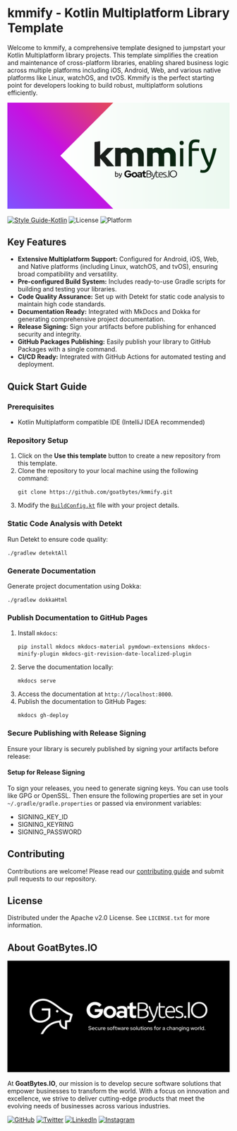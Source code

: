 # kmmify - Kotlin Multiplatform Library Template

Welcome to kmmify, a comprehensive template designed to jumpstart your Kotlin Multiplatform library
projects. This template simplifies the creation and maintenance of cross-platform libraries,
enabling shared business logic across multiple platforms including iOS, Android, Web, and various
native platforms like Linux, watchOS, and tvOS. Kmmify is the perfect starting point for developers
looking to build robust, multiplatform solutions efficiently.

![kmmify](.art/kmmify.webp)

[![Style Guide-Kotlin](https://img.shields.io/badge/Style%20Guide-Kotlin-7F52FF.svg?style=flat&labelColor=black&color=7F52FF&logo=kotlin)](https://styles.goatbytes.io/lang/kotlin)
![License](https://img.shields.io/badge/License-Apache%20V2.0-blue)
![Platform](https://img.shields.io/badge/Platform-Android%20|%20iOS%20|%20Desktop%20|%20Web-green)

## Key Features

- **Extensive Multiplatform Support:** Configured for Android, iOS, Web, and Native platforms
  (including Linux, watchOS, and tvOS), ensuring broad compatibility and versatility.
- **Pre-configured Build System:** Includes ready-to-use Gradle scripts for building and testing
  your libraries.
- **Code Quality Assurance:** Set up with Detekt for static code analysis to maintain high code
  standards.
- **Documentation Ready:** Integrated with MkDocs and Dokka for generating comprehensive project
  documentation.
- **Release Signing:** Sign your artifacts before publishing for enhanced security and integrity.
- **GitHub Packages Publishing:** Easily publish your library to GitHub Packages with a single
  command.
- **CI/CD Ready:** Integrated with GitHub Actions for automated testing and deployment.

## Quick Start Guide

### Prerequisites

- Kotlin Multiplatform compatible IDE (IntelliJ IDEA recommended)

### Repository Setup

1. Click on the **Use this template** button to create a new repository from this template.
2. Clone the repository to your local machine using the following command:
   ```shell
   git clone https://github.com/goatbytes/kmmify.git
   ```
3. Modify the [`BuildConfig.kt`](buildSrc/src/main/kotlin/BuildConfig.kt) file with your project
   details.

### Static Code Analysis with Detekt

Run Detekt to ensure code quality:

```shell
./gradlew detektAll
```

### Generate Documentation

Generate project documentation using Dokka:

```shell
./gradlew dokkaHtml
```

### Publish Documentation to GitHub Pages

1. Install `mkdocs`:
   ```shell
   pip install mkdocs mkdocs-material pymdown-extensions mkdocs-minify-plugin mkdocs-git-revision-date-localized-plugin
   ```
2. Serve the documentation locally:
   ```shell
   mkdocs serve
   ```
3. Access the documentation at `http://localhost:8000`.
4. Publish the documentation to GitHub Pages:
   ```shell
   mkdocs gh-deploy
   ```

### Secure Publishing with Release Signing

Ensure your library is securely published by signing your artifacts before release:

#### Setup for Release Signing

To sign your releases, you need to generate signing keys. You can use tools like GPG or OpenSSL.
Then ensure the following properties are set in your `~/.gradle/gradle.properties` or passed via
environment variables:

- SIGNING_KEY_ID
- SIGNING_KEYRING
- SIGNING_PASSWORD

## Contributing

Contributions are welcome! Please read our [contributing guide](CONTRIBUTING.md) and submit pull
requests to our repository.

## License

Distributed under the Apache v2.0 License. See `LICENSE.txt` for more information.

## About GoatBytes.IO

![GoatBytesLogo](.art/banner.webp)

At **GoatBytes.IO**, our mission is to develop secure software solutions that empower businesses to
transform the world. With a focus on innovation and excellence, we strive to deliver cutting-edge
products that meet the evolving needs of businesses across various industries.

[![GitHub](https://img.shields.io/badge/GitHub-GoatBytes-181717?logo=github)](https://github.com/goatbytes)
[![Twitter](https://img.shields.io/badge/Twitter-GoatBytes-1DA1F2?logo=twitter)](https://twitter.com/goatbytes)
[![LinkedIn](https://img.shields.io/badge/LinkedIn-GoatBytes-0077B5?logo=linkedin)](https://www.linkedin.com/company/goatbytes)
[![Instagram](https://img.shields.io/badge/Instagram-GoatBytes.io-E4405F?logo=instagram)](https://www.instagram.com/goatbytes.io/)
